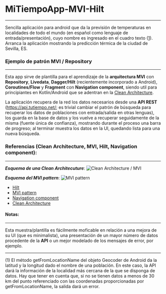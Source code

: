 # MiTiempoApp-MVI-Hilt
------------

Sencilla aplicación para android que da la previsión de temperaturas en localidades de todo el mundo (en español como lenguaje de entrada/presentación), cuyo nombre es ingresado en el cuadro texto ([1](#nota)). Arranca la aplicación mostrando la predicción térmica de la ciudad de Sevilla, ES.


### Ejemplo de patrón MVI / Repository

------------


Esta app sirve de plantilla para el aprendizaje de la **arquitectura MVI** con **Repository**, **Livedata**, **Dagger/Hilt** (recientemente incorporado a Android), **Coroutines/Flow** y **Fragment** con **Navigation component**, siendo util para principiantes en Kotlin/Android que se adentran en la [Clean Architecture](https://devexperto.com/clean-architecture-android/ "Clean Architecture").

La aplicación recupera de la red los datos necesarios desde una **API REST** (https://api.tutiempo.net/; es trivial cambiar el patrón de búsqueda para recuperar los datos de poblaciones con entrada/salida en otras lenguas), los guarda en la base de datos y los vuelve a recuperar seguidamente de la misma (fuente única de confianza), mostrando durante el proceso una barra de progreso; al terminar muestra los datos en la UI, quedando lista para una nueva búsqueda.

### Referencias (Clean Architecture, MVI, Hilt, Navigation component):

------------


***Esquema de una Clean Architecuture***:
![Clean Architecture / MVI](https://camo.githubusercontent.com/684982fb8b636b4ce55d981ba97a0309cee42eca/68747470733a2f2f636f64696e67776974686d697463682e73332e616d617a6f6e6177732e636f6d2f7374617469632f636f75727365732f32312f636c65616e5f6172636869746563747572655f6469616772616d732e706e67 "Clean Architecture / MVI")

***Esquema del MVI pattern***:
![MVI pattern](https://miro.medium.com/max/1282/1*q2oRSMrKQbHeEViPBNkavQ.png "MVI pattern")

- [Hilt](https://developer.android.com/training/dependency-injection/hilt-android "Hilt")
- [MVI pattern](https://proandroiddev.com/android-unidirectional-state-flow-without-rx-596f2f7637bb "MVI pattern")
- [Navigation component](https://developer.android.com/guide/navigation/navigation-getting-started "Navigation component")
- [Clean Architecture](https://devexperto.com/clean-architecture-android/ "Clean Architecture")

#### Notas:

------------

Esta muestra/plantilla es fácilmente moficable en relación a una mejora de su UI (que es minimalista), una presentación de un mayor número de datos procedente de la **API** o un mejor modelado de los mensajes de error, por ejemplo.


------------


(<a name="nota">1</a>) El método getFromLocationName del objeto Geocoder de Android da la latitud y la longitud dado el nombre de una población. En este caso, la API dará la información de la localidad más cercana de la que se disponga de datos. Hay que tener en cuenta que, si no se tienen datos a menos de 30 km del punto referenciado con las coordenadas proporcionadas por getFromLocationName, la salida dará un error.
